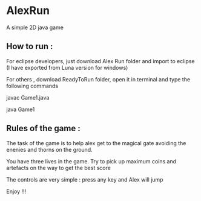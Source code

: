 # AlexRun
A simple 2D java game

How to run :
-----------------
For eclipse developers, just download Alex Run folder and import to eclipse (I have exported from Luna version for windows) 

For others , download ReadyToRun folder, open it in terminal and type the following commands

  javac Game1.java

  java Game1
  
Rules of the game : 
-----------------------

The task of the game is to help alex get to the magical gate avoiding the enenies and thorns on the ground.

You have three lives in the game. Try to pick up maximum coins and artefacts on the way to get the best score

The controls are very simple : press any key and Alex will jump 

Enjoy !!!



